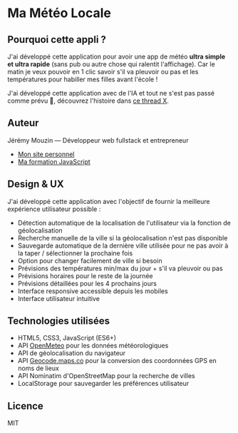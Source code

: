 # Ma Météo Locale

## Pourquoi cette appli ?

J'ai développé cette application pour avoir une app de météo **ultra simple et ultra rapide** (sans pub ou autre chose qui ralentit l'affichage). Car le matin je veux pouvoir en 1 clic savoir s'il va pleuvoir ou pas et les températures pour habiller mes filles avant l'école !

J'ai développé cette application avec de l'IA et tout ne s'est pas passé comme prévu 🤣, découvrez l'histoire dans [ce thread X](https://x.com/JeremyMouzin/status/1922972436665876982).

## Auteur

Jérémy Mouzin — Développeur web fullstack et entrepreneur
- [Mon site personnel](https://www.jeremymouzin.com)
- [Ma formation JavaScript](https://www.javascriptdezero.com)

## Design & UX

J'ai développé cette application avec l'objectif de fournir la meilleure expérience utilisateur possible :

- Détection automatique de la localisation de l'utilisateur via la fonction de géolocalisation
- Recherche manuelle de la ville si la géolocalisation n'est pas disponible
- Sauvegarde automatique de la dernière ville utilisée pour ne pas avoir à la taper / sélectionner la prochaine fois
- Option pour changer facilement de ville si besoin
- Prévisions des températures min/max du jour + s'il va pleuvoir ou pas
- Prévisions horaires pour le reste de la journée
- Prévisions détaillées pour les 4 prochains jours
- Interface responsive accessible depuis les mobiles
- Interface utilisateur intuitive

## Technologies utilisées

- HTML5, CSS3, JavaScript (ES6+)
- API [OpenMeteo](https://open-meteo.com/) pour les données météorologiques
- API de géolocalisation du navigateur
- API [Geocode.maps.co](https://geocode.maps.co/) pour la conversion des coordonnées GPS en noms de lieux
- API Nominatim d'OpenStreetMap pour la recherche de villes
- LocalStorage pour sauvegarder les préférences utilisateur

## Licence

MIT 